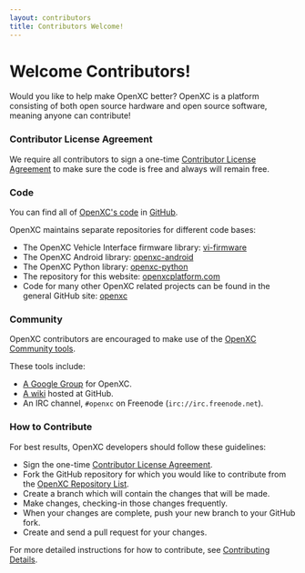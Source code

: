 ```yaml
---
layout: contributors
title: Contributors Welcome!
---
```


<div class="page-header">
    <h1>Welcome Contributors!</h1>
</div>

Would you like to help make OpenXC better? OpenXC is a platform consisting of
both open source hardware and open source software, meaning anyone can
contribute! 

### Contributor License Agreement
We require all contributors to sign a one-time [Contributor License Agreement](../contributor-license-agreement.html) to make sure the code is free and always will remain free. 

### Code
You can find all of [OpenXC's code](http://github.com/openxc) in [GitHub](http://github.com).

OpenXC maintains separate repositories for different code bases: 

* The OpenXC Vehicle Interface firmware library: [vi-firmware](http://github.com/openxc/vi-firmware)
* The OpenXC Android library: [openxc-android](http://github.com/openxc/openxc-android)
* The OpenXC Python library: [openxc-python](http://github.com/openxc/openxc-python)
* The repository for this website: [openxcplatform.com](http://github.com/openxc/openxcplatform.com)
* Code for many other OpenXC related projects can be found in the general GitHub site: [openxc](http://github.com/openxc)

### Community 
OpenXC contributors are encouraged to make use of the [OpenXC Community tools](../overview/discuss.html). 

These tools include:

* [A Google Group](http://groups.google.com/forum/#!forum/openxc) for OpenXC.
* [A wiki](https://github.com/openxc/openxcplatform.com/wiki) hosted at GitHub.
* An IRC channel, ```#openxc``` on Freenode (```irc://irc.freenode.net```). 

### How to Contribute
For best results, OpenXC developers should follow these guidelines:

* Sign the one-time [Contributor License Agreement](../contributor-license-agreement.html).
* Fork the GitHub repository for which you would like to contribute from the [OpenXC Repository List](http://github.com/openxc).
* Create a branch which will contain the changes that will be made.
* Make changes, checking-in those changes frequently.
* When your changes are complete, push your new branch to your GitHub fork. 
* Create and send a pull request for your changes. 

For more detailed instructions for how to contribute, see [Contributing Details](/contributors/how_to_contribute.html).
